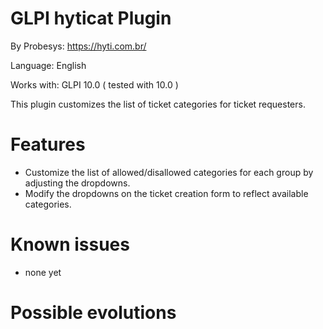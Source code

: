 GLPI hyticat Plugin
=========================

By Probesys: https://hyti.com.br/

Language: English

Works with: GLPI 10.0 ( tested with 10.0 )

This plugin customizes the list of ticket categories for ticket requesters.

Features
========

* Customize the list of allowed/disallowed categories for each group by adjusting the dropdowns.
* Modify the dropdowns on the ticket creation form to reflect available categories.

Known issues
============

* none yet

Possible evolutions
===================
